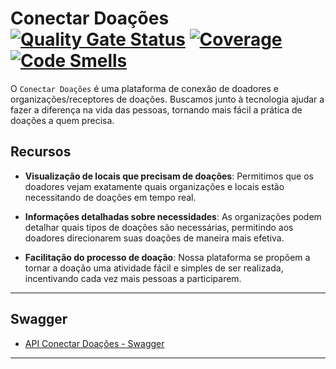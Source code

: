# Conectar Doações [![Quality Gate Status](https://sonarcloud.io/api/project_badges/measure?project=conectar-doacoes&metric=alert_status)](https://sonarcloud.io/summary/new_code?id=conectar-doacoes) [![Coverage](https://sonarcloud.io/api/project_badges/measure?project=conectar-doacoes&metric=coverage)](https://sonarcloud.io/summary/new_code?id=conectar-doacoes) [![Code Smells](https://sonarcloud.io/api/project_badges/measure?project=conectar-doacoes&metric=code_smells)](https://sonarcloud.io/summary/new_code?id=conectar-doacoes)


O `Conectar Doações` é uma plataforma de conexão de doadores e organizações/receptores de doações. Buscamos junto à
tecnologia ajudar a fazer a diferença na vida das pessoas, tornando mais fácil a prática de doações a quem precisa. 

## Recursos

- **Visualização de locais que precisam de doações**: Permitimos que os doadores vejam exatamente quais organizações e locais estão necessitando de doações em tempo real.

- **Informações detalhadas sobre necessidades**: As organizações podem detalhar quais tipos de doações são necessárias, permitindo aos doadores direcionarem suas doações de maneira mais efetiva.

- **Facilitação do processo de doação**: Nossa plataforma se propõem a tornar a doação uma atividade fácil e simples de ser realizada, incentivando cada vez mais pessoas a participarem.

---

## Swagger
- [API Conectar Doações - Swagger](http://localhost:8080/swagger-ui/index.html)

---